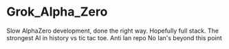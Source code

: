 # Grok_Alpha_Zero
Slow AlphaZero development, done the right way. Hopefully full stack.
The strongest AI in history vs tic tac toe.
Anti Ian repo
No Ian's beyond this point
